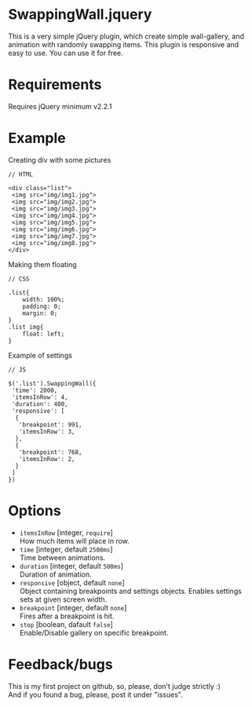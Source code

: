 # SwappingWall.jquery
This is a very simple jQuery plugin, which create simple wall-gallery, and animation with randomly swapping items. This plugin is responsive and easy to use. 
You can use it for free.
# Requirements
Requires jQuery minimum v2.2.1
# Example

Creating div with some pictures
```
// HTML

<div class="list">
 <img src="img/img1.jpg">
 <img src="img/img2.jpg">
 <img src="img/img3.jpg">
 <img src="img/img4.jpg">
 <img src="img/img5.jpg">
 <img src="img/img6.jpg">
 <img src="img/img7.jpg">
 <img src="img/img8.jpg">
</div>
```

Making them floating
```
// CSS

.list{
	width: 100%;
	padding: 0;
	margin: 0; 
}
.list img{
	float: left;
}
```
Example of settings
```
// JS 

$('.list').SwappingWall({
 'time': 2000,
 'itemsInRow': 4,
 'duration': 400,
 'responsive': [
  {
   'breakpoint': 991,
   'itemsInRow': 3,
  },
  {
   'breakpoint': 768,
   'itemsInRow': 2,
  }
 ]
})
```

# Options
- `itemsInRow` [integer, `require`] <br />
  How much items will place in row.
- `time` [integer, default `2500ms`] <br />
  Time between animations.
- `duration` [integer, default `500ms`] <br />
  Duration of animation.
- `responsive` [object, default `none`] <br />
  Object containing breakpoints and settings objects. Enables settings sets at given screen width.
- `breakpoint` [integer, default `none`] <br />
  Fires after a breakpoint is hit.
- `stop` [boolean, dafault `false`]  <br />
  Enable/Disable gallery on specific breakpoint.
  
# Feedback/bugs
This is my first project on github, so, please, don't judge strictly :) <br />
And if you found a bug, please, post it under "issues".
